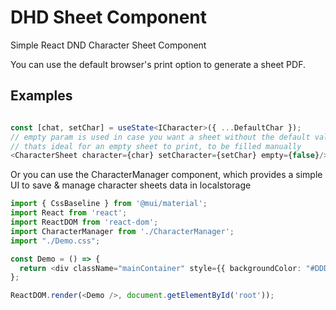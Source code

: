 # DHD Sheet Component

Simple React DND Character Sheet Component

You can use the default browser's print option to generate a sheet PDF.


## Examples

```typescript

const [chat, setChar] = useState<ICharacter>({ ...DefaultChar });
// empty param is used in case you want a sheet without the default values  (and the +0's)
// thats ideal for an empty sheet to print, to be filled manually
<CharacterSheet character={char} setCharacter={setChar} empty={false}/>
```

Or you can use the CharacterManager component, which provides a simple UI to save & manage character sheets data in localstorage

```typescript
import { CssBaseline } from '@mui/material';
import React from 'react';
import ReactDOM from 'react-dom';
import CharacterManager from './CharacterManager';
import "./Demo.css";

const Demo = () => {
  return <div className="mainContainer" style={{ backgroundColor: "#DDD" }}><CssBaseline /><CharacterManager /></div>;
};

ReactDOM.render(<Demo />, document.getElementById('root'));
```

